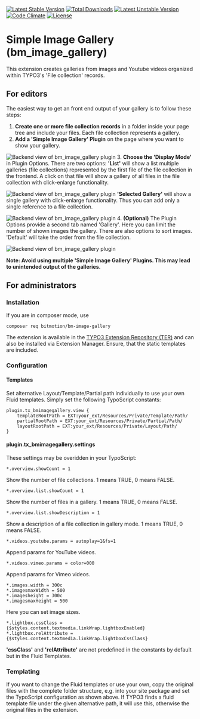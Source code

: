 [![Latest Stable Version](https://poser.pugx.org/bitmotion/bm-image-gallery/v/stable)](https://packagist.org/packages/bitmotion/bm-image-gallery)
[![Total Downloads](https://poser.pugx.org/bitmotion/bm-image-gallery/downloads)](https://packagist.org/packages/bitmotion/bm-image-gallery)
[![Latest Unstable Version](https://poser.pugx.org/bitmotion/bm-image-gallery/v/unstable)](https://packagist.org/packages/bitmotion/auth0)
[![Code Climate](https://codeclimate.com/github/bitmotion/typo3-image-gallery/badges/gpa.svg)](https://codeclimate.com/github/bitmotion/typo3-image-gallery)
[![License](https://poser.pugx.org/bitmotion/bm-image-gallery/license)](https://packagist.org/packages/bitmotion/bm-image-gallery)

# Simple Image Gallery (bm_image_gallery)

This extension creates galleries from images and Youtube videos 
organized within TYPO3's 'File collection' records. 

## For editors

The easiest way to get an front end output of your gallery is 
to follow these steps: 

1.  **Create one or more file collection records** in a folder 
inside your page tree and include your files. Each file collection 
represents a gallery.
2.  **Add a 'Simple Image Gallery' Plugin** on the page where you
want to show your gallery.

![Backend view of bm_image_gallery plugin](https://www.bitmotion.de/fileadmin/github/bm-image-gallery/bm_image_gallery-add-plugin.png "Add a 'Simple Image Gallery' plugin to a page")
3. **Choose the 'Display Mode'** in Plugin Options. There are two 
options: **'List'** will show a list multiple galleries (file 
collections) represented by the first file of the file collection 
in the frontend. A click on that file will show a gallery of all 
files in the file collection with click-enlarge functionality.

![Backend view of bm_image_gallery plugin](https://www.bitmotion.de/fileadmin/github/bm-image-gallery/bm_image_gallery-plugin-list.png "Backend view of bm_image_gallery plugin for a list")
**'Selected Gallery'** will show a single gallery with click-enlarge 
functionality. Thus you can add only a single reference to a file 
collection.

![Backend view of bm_image_gallery plugin](https://www.bitmotion.de/fileadmin/github/bm-image-gallery/bm_image_gallery-plugin-single.png "Backend view of bm_image_gallery plugin for a single File Collection")
4. **(Optional)** The Plugin Options provide a second tab named 
'Gallery'. Here you can limit the number of shown images the gallery. 
There are also options to sort images. 'Default' will take the order 
from the file collection.

![Backend view of bm_image_gallery plugin](https://www.bitmotion.de/fileadmin/github/bm-image-gallery/bm_image_gallery-plugin-sort-max.png "Backend view of bm_image_gallery plugin for limit number of images and sorting")

**Note: Avoid using multiple 'Simple Image Gallery' Plugins. This may 
lead to unintended output of the galleries.**

## For administrators

### Installation

If you are in composer mode, use

    composer req bitmotion/bm-image-gallery

The extension is available in the [TYPO3 Extension Repository (TER)](https://extensions.typo3.org/extension/bm_image_gallery/ "bm_image_gallery in TER") 
and can also be installed via Extension Manager. Ensure, that the 
static templates are included.

### Configuration

#### Templates
Set alternative Layout/Template/Partial path individually to use 
your own Fluid templates. Simply set the following TypoScript 
constants:

```
plugin.tx_bmimagegallery.view {
    templateRootPath = EXT:your_ext/Resources/Private/Template/Path/
    partialRootPath = EXT:your_ext/Resources/Private/Partial/Path/
    layoutRootPath = EXT:your_ext/Resources/Private/Layout/Path/
}
```

#### plugin.tx_bmimagegallery.settings
These settings may be overidden in your TypoScript:
```
*.overview.showCount = 1
```
Show the number of file collections. 1 means TRUE, 0 means FALSE.
```
*.overview.list.showCount = 1
```
Show the number of files in a gallery. 1 means TRUE, 0 means FALSE.
```
*.overview.list.showDescription = 1
```
Show a description of a file collection in gallery mode. 1 means 
TRUE, 0 means FALSE.
```
*.videos.youtube.params = autoplay=1&fs=1
```
Append params for YouTube videos.
```
*.videos.vimeo.params = color=000
```
Append params for Vimeo videos.
```
*.images.width = 300c
*.imagesmaxWidth = 500
*.imagesheight = 300c
*.imagesmaxHeight = 500
```
Here you can set image sizes.
```
*.lightbox.cssClass = {$styles.content.textmedia.linkWrap.lightboxEnabled}
*.lightbox.relAttribute = {$styles.content.textmedia.linkWrap.lightboxCssClass}
```
**'cssClass'** and **'relAttribute'** are not predefined in the
constants by default but in the Fluid Templates. 

### Templating

If you want to change the Fluid templates or use your own, copy the 
original files with the complete folder structure, e.g. into your 
site package and set the TypoScript configuration as shown above.
If TYPO3 finds a fluid template file under the given alternative path,
it will use this, otherwise the original files in the extension.